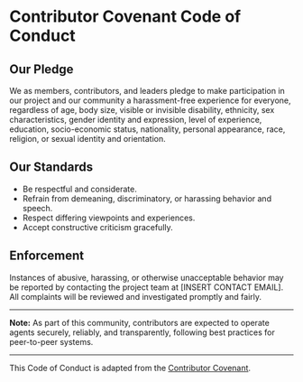 # Contributor Covenant Code of Conduct

## Our Pledge
We as members, contributors, and leaders pledge to make participation in our project and our community a harassment-free experience for everyone, regardless of age, body size, visible or invisible disability, ethnicity, sex characteristics, gender identity and expression, level of experience, education, socio-economic status, nationality, personal appearance, race, religion, or sexual identity and orientation.

## Our Standards
- Be respectful and considerate.
- Refrain from demeaning, discriminatory, or harassing behavior and speech.
- Respect differing viewpoints and experiences.
- Accept constructive criticism gracefully.

## Enforcement
Instances of abusive, harassing, or otherwise unacceptable behavior may be reported by contacting the project team at [INSERT CONTACT EMAIL]. All complaints will be reviewed and investigated promptly and fairly.

---

**Note:** As part of this community, contributors are expected to operate agents securely, reliably, and transparently, following best practices for peer-to-peer systems.

---
This Code of Conduct is adapted from the [Contributor Covenant](https://www.contributor-covenant.org/).
